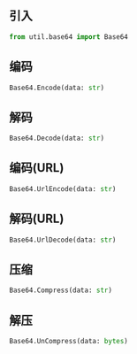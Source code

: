 ## 引入
```python
from util.base64 import Base64
```

## 编码
```python
Base64.Encode(data: str)
```

## 解码
```python
Base64.Decode(data: str)
```

## 编码(URL)
```python
Base64.UrlEncode(data: str)
```

## 解码(URL)
```python
Base64.UrlDecode(data: str)
```

## 压缩
```python
Base64.Compress(data: str)
```

## 解压
```python
Base64.UnCompress(data: bytes)
```
